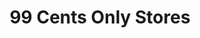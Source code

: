 ---
title: "99 Cents Only Stores"
url: /houston/99-cents-only-stores-westheimer-road/
shop: variety store
---